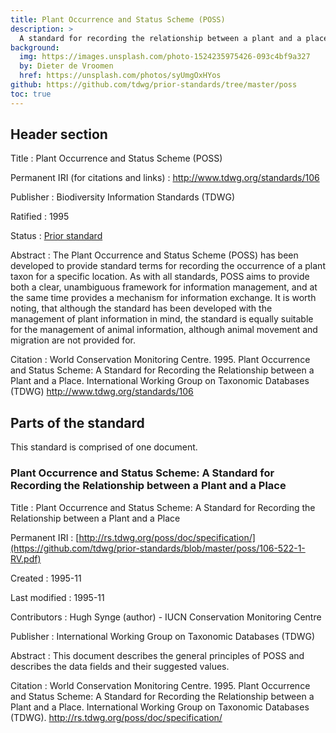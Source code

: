 ```yaml
---
title: Plant Occurrence and Status Scheme (POSS)
description: >
  A standard for recording the relationship between a plant and a place
background:
  img: https://images.unsplash.com/photo-1524235975426-093c4bf9a327
  by: Dieter de Vroomen
  href: https://unsplash.com/photos/syUmgOxHYos
github: https://github.com/tdwg/prior-standards/tree/master/poss
toc: true
---
```


## Header section

Title
: Plant Occurrence and Status Scheme (POSS)

Permanent IRI (for citations and links)
: <http://www.tdwg.org/standards/106>

Publisher
: Biodiversity Information Standards (TDWG)

Ratified
: 1995

Status
: [Prior standard](https://www.tdwg.org/standards/status-and-categories/)

Abstract
: The Plant Occurrence and Status Scheme (POSS) has been developed to provide standard terms for recording the occurrence of a plant taxon for a specific location. As with all standards, POSS aims to provide both a clear, unambiguous framework for information management, and at the same time provides a mechanism for information exchange. It is worth noting, that although the standard has been developed with the management of plant information in mind, the standard is equally suitable for the management of animal information, although animal movement and migration are not provided for.

Citation
: World Conservation Monitoring Centre. 1995. Plant Occurrence and Status Scheme: A Standard for Recording the Relationship between a Plant and a Place. International Working Group on Taxonomic Databases (TDWG) <http://www.tdwg.org/standards/106>

## Parts of the standard

This standard is comprised of one document.

### Plant Occurrence and Status Scheme: A Standard for Recording the Relationship between a Plant and a Place

Title
: Plant Occurrence and Status Scheme: A Standard for Recording the Relationship between a Plant and a Place

Permanent IRI
: [http://rs.tdwg.org/poss/doc/specification/](https://github.com/tdwg/prior-standards/blob/master/poss/106-522-1-RV.pdf)

Created
: 1995-11

Last modified
: 1995-11

Contributors
: Hugh Synge (author) - IUCN Conservation Monitoring Centre

Publisher
: International Working Group on Taxonomic Databases (TDWG)

Abstract
: This document describes the general principles of POSS and describes the data fields and their suggested values.

Citation
: World Conservation Monitoring Centre. 1995. Plant Occurrence and Status Scheme: A Standard for Recording the Relationship between a Plant and a Place. International Working Group on Taxonomic Databases (TDWG). <http://rs.tdwg.org/poss/doc/specification/>
